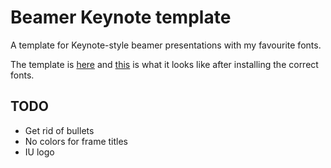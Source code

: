 # Beamer Keynote template

A template for Keynote-style beamer presentations with my favourite
fonts.

The template is [here](talk.tex) and [this](talk.pdf) is what it looks like
after installing the correct fonts.

## TODO

- Get rid of bullets
- No colors for frame titles
- IU logo
